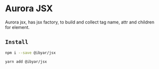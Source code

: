 # Aurora JSX

Aurora jsx, has jsx factory, to build and collect tag name, attr and children for element.

## `Install`

``` bash
npm i --save @ibyar/jsx
```

``` bash
yarn add @ibyar/jsx
```
